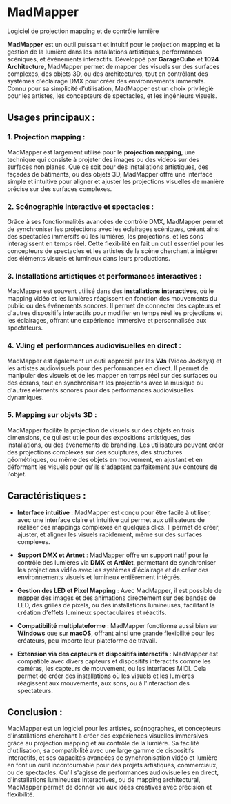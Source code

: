# MadMapper

Logiciel de projection mapping et de contrôle lumière

**MadMapper** est un outil puissant et intuitif pour le projection mapping et la gestion de la lumière dans les installations artistiques, performances scéniques, et événements interactifs. Développé par **GarageCube** et **1024 Architecture**, MadMapper permet de mapper des visuels sur des surfaces complexes, des objets 3D, ou des architectures, tout en contrôlant des systèmes d'éclairage DMX pour créer des environnements immersifs. Connu pour sa simplicité d’utilisation, MadMapper est un choix privilégié pour les artistes, les concepteurs de spectacles, et les ingénieurs visuels.

## Usages principaux :

### 1. Projection mapping :
MadMapper est largement utilisé pour le **projection mapping**, une technique qui consiste à projeter des images ou des vidéos sur des surfaces non planes. Que ce soit pour des installations artistiques, des façades de bâtiments, ou des objets 3D, MadMapper offre une interface simple et intuitive pour aligner et ajuster les projections visuelles de manière précise sur des surfaces complexes.

### 2. Scénographie interactive et spectacles :
Grâce à ses fonctionnalités avancées de contrôle DMX, MadMapper permet de synchroniser les projections avec les éclairages scéniques, créant ainsi des spectacles immersifs où les lumières, les projections, et les sons interagissent en temps réel. Cette flexibilité en fait un outil essentiel pour les concepteurs de spectacles et les artistes de la scène cherchant à intégrer des éléments visuels et lumineux dans leurs productions.

### 3. Installations artistiques et performances interactives :
MadMapper est souvent utilisé dans des **installations interactives**, où le mapping vidéo et les lumières réagissent en fonction des mouvements du public ou des événements sonores. Il permet de connecter des capteurs et d'autres dispositifs interactifs pour modifier en temps réel les projections et les éclairages, offrant une expérience immersive et personnalisée aux spectateurs.

### 4. VJing et performances audiovisuelles en direct :
MadMapper est également un outil apprécié par les **VJs** (Video Jockeys) et les artistes audiovisuels pour des performances en direct. Il permet de manipuler des visuels et de les mapper en temps réel sur des surfaces ou des écrans, tout en synchronisant les projections avec la musique ou d'autres éléments sonores pour des performances audiovisuelles dynamiques.

### 5. Mapping sur objets 3D :
MadMapper facilite la projection de visuels sur des objets en trois dimensions, ce qui est utile pour des expositions artistiques, des installations, ou des événements de branding. Les utilisateurs peuvent créer des projections complexes sur des sculptures, des structures géométriques, ou même des objets en mouvement, en ajustant et en déformant les visuels pour qu'ils s'adaptent parfaitement aux contours de l'objet.

## Caractéristiques :

- **Interface intuitive** : MadMapper est conçu pour être facile à utiliser, avec une interface claire et intuitive qui permet aux utilisateurs de réaliser des mappings complexes en quelques clics. Il permet de créer, ajuster, et aligner les visuels rapidement, même sur des surfaces complexes.
  
- **Support DMX et Artnet** : MadMapper offre un support natif pour le contrôle des lumières via **DMX** et **ArtNet**, permettant de synchroniser les projections vidéo avec les systèmes d'éclairage et de créer des environnements visuels et lumineux entièrement intégrés.

- **Gestion des LED et Pixel Mapping** : Avec MadMapper, il est possible de mapper des images et des animations directement sur des bandes de LED, des grilles de pixels, ou des installations lumineuses, facilitant la création d'effets lumineux spectaculaires et réactifs.

- **Compatibilité multiplateforme** : MadMapper fonctionne aussi bien sur **Windows** que sur **macOS**, offrant ainsi une grande flexibilité pour les créateurs, peu importe leur plateforme de travail.

- **Extension via des capteurs et dispositifs interactifs** : MadMapper est compatible avec divers capteurs et dispositifs interactifs comme les caméras, les capteurs de mouvement, ou les interfaces MIDI. Cela permet de créer des installations où les visuels et les lumières réagissent aux mouvements, aux sons, ou à l'interaction des spectateurs.


## Conclusion :

MadMapper est un logiciel pour les artistes, scénographes, et concepteurs d'installations cherchant à créer des expériences visuelles immersives grâce au projection mapping et au contrôle de la lumière. Sa facilité d'utilisation, sa compatibilité avec une large gamme de dispositifs interactifs, et ses capacités avancées de synchronisation vidéo et lumière en font un outil incontournable pour des projets artistiques, commerciaux, ou de spectacles. Qu'il s'agisse de performances audiovisuelles en direct, d'installations lumineuses interactives, ou de mapping architectural, MadMapper permet de donner vie aux idées créatives avec précision et flexibilité.